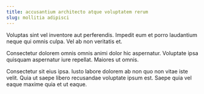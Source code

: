 ```yaml
---
title: accusantium architecto atque voluptatem rerum
slug: mollitia adipisci
---
```


Voluptas sint vel inventore aut perferendis. Impedit eum et porro laudantium neque qui omnis culpa. Vel ab non veritatis et.

Consectetur dolorem omnis omnis animi dolor hic aspernatur. Voluptate ipsa quisquam aspernatur iure repellat. Maiores ut omnis.

Consectetur sit eius ipsa. Iusto labore dolorem ab non quo non vitae iste velit. Quia ut saepe libero recusandae voluptate ipsum est. Saepe quia vel eaque maxime quia et ut eaque.
